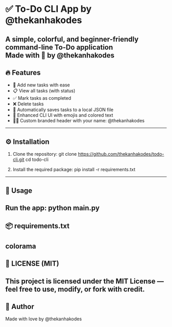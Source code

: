 ✅ To-Do CLI App by @thekanhakodes
===========================

A simple, colorful, and beginner-friendly command-line To-Do application  
Made with 💙 by @thekanhakodes
---------------------------
🔥 Features
---------------------------
- 📝 Add new tasks with ease
- 📋 View all tasks (with status)
- ✅ Mark tasks as completed
- ❌ Delete tasks
- 💾 Automatically saves tasks to a local JSON file
- 🎨 Enhanced CLI UI with emojis and colored text
- 🙋‍♂️ Custom branded header with your name: @thekanhakodes

---------------------------
⚙️ Installation
---------------------------
1. Clone the repository:
    git clone https://github.com/thekanhakodes/todo-cli.git
    cd todo-cli

2. Install the required package:
    pip install -r requirements.txt

---------------------------
🚀 Usage
---------------------------
Run the app:
    python main.py
----------------------------------------
📦 requirements.txt
---------------------------
colorama
---------------------------
📜 LICENSE (MIT)
---------------------------
This project is licensed under the MIT License — feel free to use, modify, or fork with credit.
---------------------------
💙 Author
---------------------------
Made with love by @thekanhakodes  
